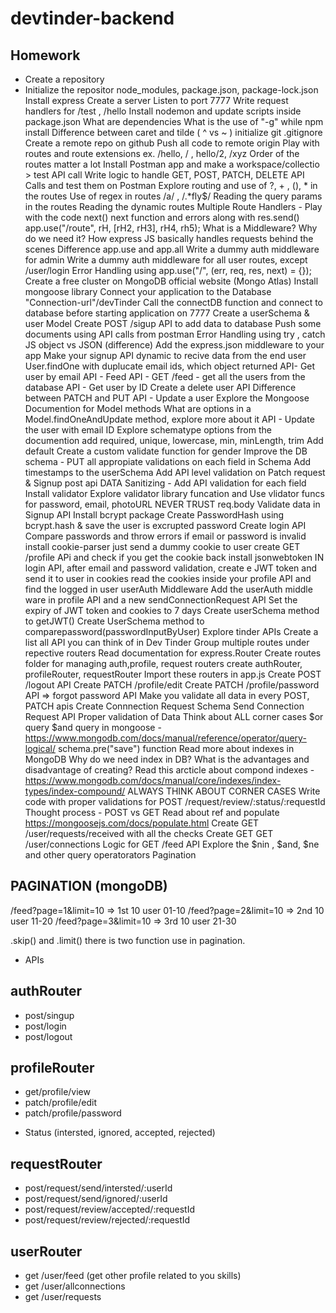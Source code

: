 # devtinder-backend

## Homework
- Create a repository
- Initialize the repositor
node_modules, package.json, package-lock.json
Install express
Create a server
Listen to port 7777
Write request handlers for /test , /hello
Install nodemon and update scripts inside package.json
What are dependencies
What is the use of "-g" while npm install
Difference between caret and tilde ( ^ vs ~ )
initialize git
.gitignore
Create a remote repo on github
Push all code to remote origin
Play with routes and route extensions ex. /hello, / , hello/2, /xyz
Order of the routes matter a lot
Install Postman app and make a workspace/collectio > test API call
Write logic to handle GET, POST, PATCH, DELETE API Calls and test them on Postman
Explore routing and use of ?, + , (), * in the routes
Use of regex in routes /a/ , /.*fly$/
Reading the query params in the routes
Reading the dynamic routes
Multiple Route Handlers - Play with the code
next()
next function and errors along with res.send()
app.use("/route", rH, [rH2, rH3], rH4, rh5);
What is a Middleware? Why do we need it?
How express JS basically handles requests behind the scenes
Difference app.use and app.all
Write a dummy auth middleware for admin
Write a dummy auth middleware for all user routes, except /user/login
Error Handling using app.use("/", (err, req, res, next) = {});
Create a free cluster on MongoDB official website (Mongo Atlas)
Install mongoose library
Connect your application to the Database "Connection-url"/devTinder
Call the connectDB function and connect to database before starting application on 7777
Create a userSchema & user Model
Create POST /sigup API to add data to database
Push some documents using API calls from postman
Error Handling using try , catch
JS object vs JSON (difference)
Add the express.json middleware to your app
Make your signup API dynamic to recive data from the end user
User.findOne with duplucate email ids, which object returned
API- Get user by email
API - Feed API - GET /feed - get all the users from the database
API - Get user by ID
Create a delete user API
Difference between PATCH and PUT
API - Update a user
Explore the Mongoose Documention for Model methods
What are options in a Model.findOneAndUpdate method, explore more about it
API - Update the user with email ID
Explore schematype options from the documention
add required, unique, lowercase, min, minLength, trim
Add default
Create a custom validate function for gender
Improve the DB schema - PUT all appropiate validations on each field in Schema
Add timestamps to the userSchema
Add API level validation on Patch request & Signup post api
DATA Sanitizing - Add API validation for each field
Install validator
Explore validator library funcation and Use vlidator funcs for password, email, photoURL
NEVER TRUST req.body
Validate data in Signup API
Install bcrypt package
Create PasswordHash using bcrypt.hash & save the user is excrupted password
Create login API
Compare passwords and throw errors if email or password is invalid
install cookie-parser
just send a dummy cookie to user
create GET /profile APi and check if you get the cookie back
install jsonwebtoken
IN login API, after email and password validation, create e JWT token and send it to user in cookies
read the cookies inside your profile API and find the logged in user
userAuth Middleware
Add the userAuth middle ware in profile API and a new sendConnectionRequest API
Set the expiry of JWT token and cookies to 7 days
Create userSchema method to getJWT()
Create UserSchema method to comparepassword(passwordInputByUser)
Explore tinder APIs
Create a list all API you can think of in Dev Tinder
Group multiple routes under repective routers
Read documentation for express.Router
Create routes folder for managing auth,profile, request routers
create authRouter, profileRouter, requestRouter
Import these routers in app.js
Create POST /logout API
Create PATCH /profile/edit
Create PATCH /profile/password API => forgot password API
Make you validate all data in every POST, PATCH apis
Create Connnection Request Schema
Send Connection Request API
Proper validation of Data
Think about ALL corner cases
$or query $and query in mongoose - https://www.mongodb.com/docs/manual/reference/operator/query-logical/
schema.pre("save") function
Read more about indexes in MongoDB
Why do we need index in DB?
What is the advantages and disadvantage of creating?
Read this arcticle about compond indexes - https://www.mongodb.com/docs/manual/core/indexes/index-types/index-compound/
ALWAYS THINK ABOUT CORNER CASES
Write code with proper validations for POST /request/review/:status/:requestId
Thought process - POST vs GET
Read about ref and populate https://mongoosejs.com/docs/populate.html
Create GET /user/requests/received with all the checks
Create GET GET /user/connections
Logic for GET /feed API
Explore the $nin , $and, $ne and other query operatorators
Pagination




## PAGINATION (mongoDB)

/feed?page=1&limit=10   =>  1st 10 user 01-10
/feed?page=2&limit=10   =>  2nd 10 user 11-20
/feed?page=3&limit=10   =>  3rd 10 user 21-30

.skip() and .limit() there is two function use in pagination.


* APIs

## authRouter
- post/singup
- post/login
- post/logout

## profileRouter
- get/profile/view
- patch/profile/edit
- patch/profile/password

* Status (intersted, ignored, accepted, rejected)

## requestRouter
- post/request/send/intersted/:userId
- post/request/send/ignored/:userId
- post/request/review/accepted/:requestId
- post/request/review/rejected/:requestId

## userRouter
- get /user/feed  (get other profile related to you skills)
- get /user/allconnections
- get /user/requests










